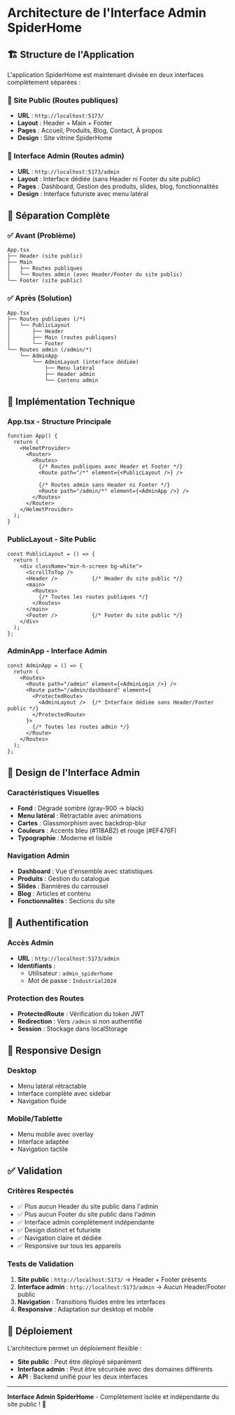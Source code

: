 # Architecture de l'Interface Admin SpiderHome

## 🏗️ Structure de l'Application

L'application SpiderHome est maintenant divisée en deux interfaces complètement séparées :

### 📱 Site Public (Routes publiques)
- **URL** : `http://localhost:5173/`
- **Layout** : Header + Main + Footer
- **Pages** : Accueil, Produits, Blog, Contact, À propos
- **Design** : Site vitrine SpiderHome

### 🔐 Interface Admin (Routes admin)
- **URL** : `http://localhost:5173/admin`
- **Layout** : Interface dédiée (sans Header ni Footer du site public)
- **Pages** : Dashboard, Gestion des produits, slides, blog, fonctionnalités
- **Design** : Interface futuriste avec menu latéral

## 🎯 Séparation Complète

### ✅ Avant (Problème)
```
App.tsx
├── Header (site public)
├── Main
│   ├── Routes publiques
│   └── Routes admin (avec Header/Footer du site public)
└── Footer (site public)
```

### ✅ Après (Solution)
```
App.tsx
├── Routes publiques (/*)
│   └── PublicLayout
│       ├── Header
│       ├── Main (routes publiques)
│       └── Footer
└── Routes admin (/admin/*)
    └── AdminApp
        └── AdminLayout (interface dédiée)
            ├── Menu latéral
            ├── Header admin
            └── Contenu admin
```

## 🔧 Implémentation Technique

### App.tsx - Structure Principale
```tsx
function App() {
  return (
    <HelmetProvider>
      <Router>
        <Routes>
          {/* Routes publiques avec Header et Footer */}
          <Route path="/*" element={<PublicLayout />} />
          
          {/* Routes admin sans Header ni Footer */}
          <Route path="/admin/*" element={<AdminApp />} />
        </Routes>
      </Router>
    </HelmetProvider>
  );
}
```

### PublicLayout - Site Public
```tsx
const PublicLayout = () => {
  return (
    <div className="min-h-screen bg-white">
      <ScrollToTop />
      <Header />           {/* Header du site public */}
      <main>
        <Routes>
          {/* Toutes les routes publiques */}
        </Routes>
      </main>
      <Footer />           {/* Footer du site public */}
    </div>
  );
};
```

### AdminApp - Interface Admin
```tsx
const AdminApp = () => {
  return (
    <Routes>
      <Route path="/admin" element={<AdminLogin />} />
      <Route path="/admin/dashboard" element={
        <ProtectedRoute>
          <AdminLayout />  {/* Interface dédiée sans Header/Footer public */}
        </ProtectedRoute>
      }>
        {/* Toutes les routes admin */}
      </Route>
    </Routes>
  );
};
```

## 🎨 Design de l'Interface Admin

### Caractéristiques Visuelles
- **Fond** : Dégradé sombre (gray-900 → black)
- **Menu latéral** : Rétractable avec animations
- **Cartes** : Glassmorphism avec backdrop-blur
- **Couleurs** : Accents bleu (#118AB2) et rouge (#EF476F)
- **Typographie** : Moderne et lisible

### Navigation Admin
- **Dashboard** : Vue d'ensemble avec statistiques
- **Produits** : Gestion du catalogue
- **Slides** : Bannières du carrousel
- **Blog** : Articles et contenu
- **Fonctionnalités** : Sections du site

## 🔐 Authentification

### Accès Admin
- **URL** : `http://localhost:5173/admin`
- **Identifiants** :
  - Utilisateur : `admin_spiderhome`
  - Mot de passe : `Industrial2024`

### Protection des Routes
- **ProtectedRoute** : Vérification du token JWT
- **Redirection** : Vers `/admin` si non authentifié
- **Session** : Stockage dans localStorage

## 📱 Responsive Design

### Desktop
- Menu latéral rétractable
- Interface complète avec sidebar
- Navigation fluide

### Mobile/Tablette
- Menu mobile avec overlay
- Interface adaptée
- Navigation tactile

## ✅ Validation

### Critères Respectés
- ✅ Plus aucun Header du site public dans l'admin
- ✅ Plus aucun Footer du site public dans l'admin
- ✅ Interface admin complètement indépendante
- ✅ Design distinct et futuriste
- ✅ Navigation claire et dédiée
- ✅ Responsive sur tous les appareils

### Tests de Validation
1. **Site public** : `http://localhost:5173/` → Header + Footer présents
2. **Interface admin** : `http://localhost:5173/admin` → Aucun Header/Footer public
3. **Navigation** : Transitions fluides entre les interfaces
4. **Responsive** : Adaptation sur desktop et mobile

## 🚀 Déploiement

L'architecture permet un déploiement flexible :
- **Site public** : Peut être déployé séparément
- **Interface admin** : Peut être sécurisée avec des domaines différents
- **API** : Backend unifié pour les deux interfaces

---

**Interface Admin SpiderHome** - Complètement isolée et indépendante du site public ! 🎉